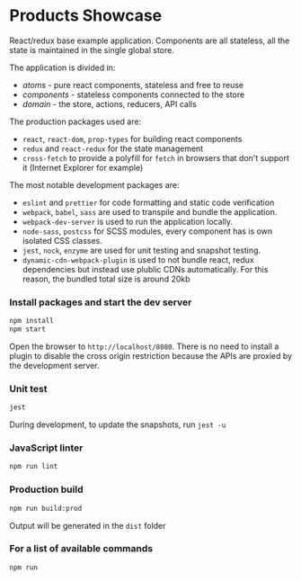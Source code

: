 # Products Showcase

React/redux base example application.
Components are all stateless, all the state is maintained in the single global store.

The application is divided in:

- _atoms_ - pure react components, stateless and free to reuse
- _components_ - stateless components connected to the store
- _domain_ - the store, actions, reducers, API calls

The production packages used are:

- `react`, `react-dom`, `prop-types` for building react components
- `redux` and `react-redux` for the state management
- `cross-fetch` to provide a polyfill for `fetch` in browsers that don't support it (Internet Explorer for example)

The most notable development packages are:

- `eslint` and `prettier` for code formatting and static code verification
- `webpack`, `babel`, `sass` are used to transpile and bundle the application.
- `webpack-dev-server` is used to run the application locally.
- `node-sass`, `postcss` for SCSS modules, every component has is own isolated CSS classes.
- `jest`, `nock`, `enzyme` are used for unit testing and snapshot testing.
- `dynamic-cdn-webpack-plugin` is used to not bundle react, redux dependencies but instead use plublic CDNs automatically. For this reason, the bundled total size is around 20kb

### Install packages and start the dev server

```sh
npm install
npm start
```

Open the browser to `http://localhost/8080`.
There is no need to install a plugin to disable the cross origin restriction because the APIs are proxied by the development server.

### Unit test

```sh
jest
```

During development, to update the snapshots, run `jest -u`

### JavaScript linter

```sh
npm run lint
```

### Production build

```sh
npm run build:prod
```

Output will be generated in the `dist` folder

### For a list of available commands

```sh
npm run
```
